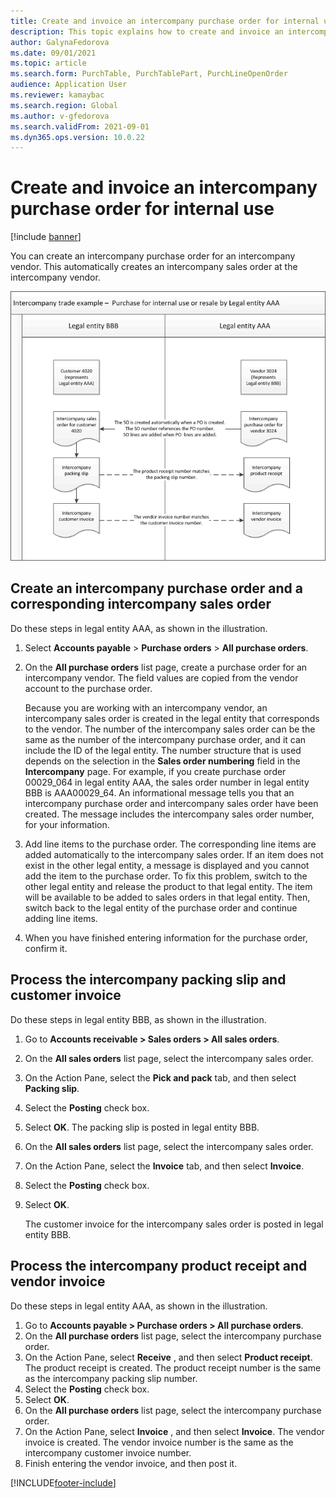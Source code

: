```yaml
---
title: Create and invoice an intercompany purchase order for internal use
description: This topic explains how to create and invoice an intercompany purchase order for internal use
author: GalynaFedorova
ms.date: 09/01/2021
ms.topic: article
ms.search.form: PurchTable, PurchTablePart, PurchLineOpenOrder
audience: Application User
ms.reviewer: kamaybac
ms.search.region: Global
ms.author: v-gfedorova
ms.search.validFrom: 2021-09-01
ms.dyn365.ops.version: 10.0.22
---
```


# Create and invoice an intercompany purchase order for internal use

[!include [banner](../../includes/banner.md)]

You can create an intercompany purchase order for an intercompany vendor. This automatically creates an intercompany sales order at the intercompany vendor.

![Intercompany internal purchase process](media/intercompanypurchaseprocess.png)

## Create an intercompany purchase order and a corresponding intercompany sales order

Do these steps in legal entity AAA, as shown in the illustration.

1. Select  **Accounts payable**  \>  **Purchase orders**  \>  **All purchase orders**.
1. On the  **All purchase orders**  list page, create a purchase order for an intercompany vendor. The field values are copied from the vendor account to the purchase order.
    
    Because you are working with an intercompany vendor, an intercompany sales order is created in the legal entity that corresponds to the vendor. The number of the intercompany sales order can be the same as the number of the intercompany purchase order, and it can include the ID of the legal entity. The number structure that is used depends on the selection in the  **Sales order numbering**  field in the  **Intercompany**  page. For example, if you create purchase order 00029\_064 in legal entity AAA, the sales order number in legal entity BBB is AAA00029\_64.
    An informational message tells you that an intercompany purchase order and intercompany sales order have been created. The message includes the intercompany sales order number, for your information.

1. Add line items to the purchase order. The corresponding line items are added automatically to the intercompany sales order. If an item does not exist in the other legal entity, a message is displayed and you cannot add the item to the purchase order. To fix this problem, switch to the other legal entity and release the product to that legal entity. The item will be available to be added to sales orders in that legal entity. Then, switch back to the legal entity of the purchase order and continue adding line items.
1. When you have finished entering information for the purchase order, confirm it.

## Process the intercompany packing slip and customer invoice

Do these steps in legal entity BBB, as shown in the illustration.

1. Go to **Accounts receivable \> Sales orders \> All sales orders**.
1. On the **All sales orders**  list page, select the intercompany sales order.
1. On the Action Pane, select the **Pick and pack**  tab, and then select  **Packing slip**.
1. Select the  **Posting**  check box.
1. Select **OK**. The packing slip is posted in legal entity BBB.
1. On the **All sales orders**  list page, select the intercompany sales order.
1. On the  Action Pane, select the  **Invoice**  tab, and then select **Invoice**.
1. Select the  **Posting**  check box.
1. Select  **OK**.

    The customer invoice for the intercompany sales order is posted in legal entity BBB.

## Process the intercompany product receipt and vendor invoice

Do these steps in legal entity AAA, as shown in the illustration.

1. Go to **Accounts payable \> Purchase orders \> All purchase orders**.
1. On the **All purchase orders**  list page, select the intercompany purchase order.
1. On the Action Pane, select  **Receive** , and then select  **Product receipt**. The product receipt is created. The product receipt number is the same as the intercompany packing slip number.
1. Select the **Posting**  check box.
1. Select **OK**.
1. On the **All purchase orders**  list page, select the intercompany purchase order.
1. On the Action Pane, select  **Invoice** , and then select  **Invoice**. The vendor invoice is created. The vendor invoice number is the same as the intercompany customer invoice number.
1. Finish entering the vendor invoice, and then post it.

[!INCLUDE[footer-include](../../includes/footer-banner.md)]